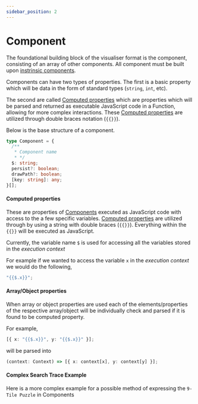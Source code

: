 ```yaml
---
sidebar_position: 2
---
```


# Component

The foundational building block of the visualiser format is the component, consisting of an array of other components. All component must be built upon [instrinsic components](../../4-user-guide/renderer/standard-renderers.md).

Components can have two types of properties. The first is a basic property which will be data in the form of standard types (`string`, `int`, etc).

The second are called [Computed properties](#computed-properties) which are properties which will be parsed and returned as executable JavaScript code in a Function, allowing for more complex interactions. These [Computed properties](#computed-properties) are utilized through double braces notation (`{{}}`).

Below is the base structure of a component.

```ts
type Component = {
  /**
   * Component name
   * */
  $: string;
  persist?: boolean;
  drawPath?: boolean;
  [key: string]: any;
}[];
```

#### Computed properties

These are properties of [Components](#components) executed as JavaScript code with access to the a few specific variables. [Computed properties](#computed-properties) are utilized through by using a string with double braces (`{{}}`). Everything within the `{{}}` will be executed as JavaScript.

Currently, the variable name `$` is used for accessing all the variables stored in the _execution context_

For example if we wanted to access the variable `x` in the _execution context_ we would do the following,

```ts
"{{$.x}}";
```

#### Array/Object properties

When array or object properties are used each of the elements/properties of the respective array/object will be individually check and parsed if it is found to be computed property.

For example,

```ts
[{ x: "{{$.x}}", y: "{{$.x}}" }];
```

will be parsed into

```ts
(context: Context) => [{ x: context[x], y: context[y] }];
```

#### Complex Search Trace Example

Here is a more complex example for a possible method of expressing the `9-Tile Puzzle` in Components
